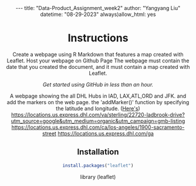 <header>
---
title: "Data-Product_Assignment_week2"
author: "Yangyang Liu"
datetime: "08-29-2023"
always)allow_html: yes

<!--
  <<< Author notes: Course header >>>
  Include a 1280×640 image, course title in sentence case, and a concise description in emphasis.
  In your repository settings: enable template repository, add your 1280×640 social image, auto delete head branches.
  Add your open source license, GitHub uses MIT license.
-->

# Instructions
Create a webpage using R Markdown that features a map created with Leaflet.
Host your webpage on Github Page
The webpage must contain the date that you created the document, and it must contain a map created with Leaflet. 


_Get started using GitHub in less than an hour._

</Description>

A webpage showing the all DHL Hubs in IAD, LAX,ATL,ORD and JFK. and add the markers on the web page.
the 'addMarker()' function by specifying the latitude and longitude. ([Here's](https://dgfstationfinder.dhl.com/))
https://locations.us.express.dhl.com/va/sterling/22720-ladbrook-drive?utm_source=google&utm_medium=organic&utm_campaign=gmb-listing
https://locations.us.express.dhl.com/ca/los-angeles/1900-sacramento-street
https://locations.us.express.dhl.com/ga
<!--
  
-->

## Installation

```r
install.packages("leaflet")
```
library (leaflet)

